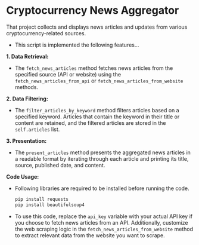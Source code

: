 # Cryptocurrency News Aggregator

That project collects and displays news articles and updates from various cryptocurrency-related sources.

 - This script is implemented the following features...

__1. Data Retrieval:__

 - The ```fetch_news_articles``` method fetches news articles from the specified source (API or website) using the ```fetch_news_articles_from_api``` or ```fetch_news_articles_from_website``` methods.
   
__2. Data Filtering:__

 - The ```filter_articles_by_keyword``` method filters articles based on a specified keyword. Articles that contain the keyword in their title or content are retained, and the filtered articles are stored in the ```self.articles``` list.

__3. Presentation:__

 - The ```present_articles``` method presents the aggregated news articles in a readable format by iterating through each article and printing its title, source, published date, and content.

__Code Usage:__

- Following libraries are required to be installed before running the code.
  ```bash
  pip install requests
  pip install beautifulsoup4
  ```
- To use this code, replace the ```api_key``` variable with your actual API key if you choose to fetch news articles from an API. Additionally, customize the web scraping logic in the ```fetch_news_articles_from_website``` method to extract relevant data from the website you want to scrape.


   
